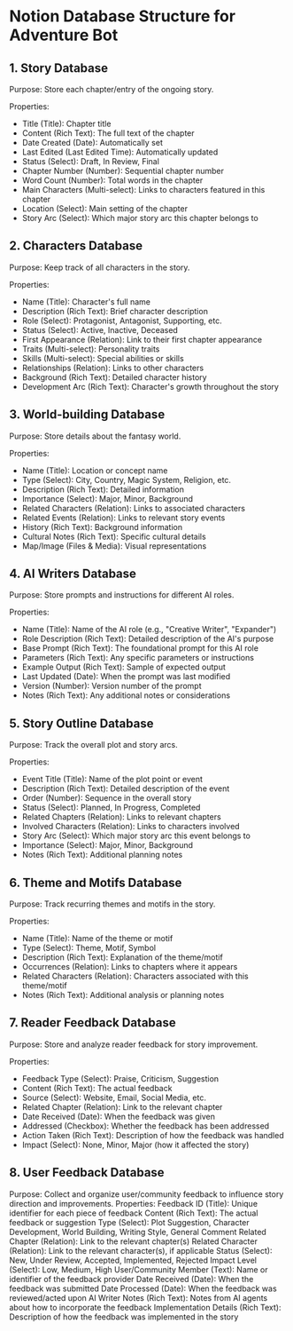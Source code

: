 # Notion Database Structure for Adventure Bot

## 1. Story Database
Purpose: Store each chapter/entry of the ongoing story.

Properties:
- Title (Title): Chapter title
- Content (Rich Text): The full text of the chapter
- Date Created (Date): Automatically set
- Last Edited (Last Edited Time): Automatically updated
- Status (Select): Draft, In Review, Final
- Chapter Number (Number): Sequential chapter number
- Word Count (Number): Total words in the chapter
- Main Characters (Multi-select): Links to characters featured in this chapter
- Location (Select): Main setting of the chapter
- Story Arc (Select): Which major story arc this chapter belongs to

## 2. Characters Database
Purpose: Keep track of all characters in the story.

Properties:
- Name (Title): Character's full name
- Description (Rich Text): Brief character description
- Role (Select): Protagonist, Antagonist, Supporting, etc.
- Status (Select): Active, Inactive, Deceased
- First Appearance (Relation): Link to their first chapter appearance
- Traits (Multi-select): Personality traits
- Skills (Multi-select): Special abilities or skills
- Relationships (Relation): Links to other characters
- Background (Rich Text): Detailed character history
- Development Arc (Rich Text): Character's growth throughout the story

## 3. World-building Database
Purpose: Store details about the fantasy world.

Properties:
- Name (Title): Location or concept name
- Type (Select): City, Country, Magic System, Religion, etc.
- Description (Rich Text): Detailed information
- Importance (Select): Major, Minor, Background
- Related Characters (Relation): Links to associated characters
- Related Events (Relation): Links to relevant story events
- History (Rich Text): Background information
- Cultural Notes (Rich Text): Specific cultural details
- Map/Image (Files & Media): Visual representations

## 4. AI Writers Database
Purpose: Store prompts and instructions for different AI roles.

Properties:
- Name (Title): Name of the AI role (e.g., "Creative Writer", "Expander")
- Role Description (Rich Text): Detailed description of the AI's purpose
- Base Prompt (Rich Text): The foundational prompt for this AI role
- Parameters (Rich Text): Any specific parameters or instructions
- Example Output (Rich Text): Sample of expected output
- Last Updated (Date): When the prompt was last modified
- Version (Number): Version number of the prompt
- Notes (Rich Text): Any additional notes or considerations

## 5. Story Outline Database
Purpose: Track the overall plot and story arcs.

Properties:
- Event Title (Title): Name of the plot point or event
- Description (Rich Text): Detailed description of the event
- Order (Number): Sequence in the overall story
- Status (Select): Planned, In Progress, Completed
- Related Chapters (Relation): Links to relevant chapters
- Involved Characters (Relation): Links to characters involved
- Story Arc (Select): Which major story arc this event belongs to
- Importance (Select): Major, Minor, Background
- Notes (Rich Text): Additional planning notes

## 6. Theme and Motifs Database
Purpose: Track recurring themes and motifs in the story.

Properties:
- Name (Title): Name of the theme or motif
- Type (Select): Theme, Motif, Symbol
- Description (Rich Text): Explanation of the theme/motif
- Occurrences (Relation): Links to chapters where it appears
- Related Characters (Relation): Characters associated with this theme/motif
- Notes (Rich Text): Additional analysis or planning notes

## 7. Reader Feedback Database
Purpose: Store and analyze reader feedback for story improvement.

Properties:
- Feedback Type (Select): Praise, Criticism, Suggestion
- Content (Rich Text): The actual feedback
- Source (Select): Website, Email, Social Media, etc.
- Related Chapter (Relation): Link to the relevant chapter
- Date Received (Date): When the feedback was given
- Addressed (Checkbox): Whether the feedback has been addressed
- Action Taken (Rich Text): Description of how the feedback was handled
- Impact (Select): None, Minor, Major (how it affected the story)

## 8. User Feedback Database
Purpose: Collect and organize user/community feedback to influence story direction and improvements.
Properties:
Feedback ID (Title): Unique identifier for each piece of feedback
Content (Rich Text): The actual feedback or suggestion
Type (Select): Plot Suggestion, Character Development, World Building, Writing Style, General Comment
Related Chapter (Relation): Link to the relevant chapter(s)
Related Character (Relation): Link to the relevant character(s), if applicable
Status (Select): New, Under Review, Accepted, Implemented, Rejected
Impact Level (Select): Low, Medium, High
User/Community Member (Text): Name or identifier of the feedback provider
Date Received (Date): When the feedback was submitted
Date Processed (Date): When the feedback was reviewed/acted upon
AI Writer Notes (Rich Text): Notes from AI agents about how to incorporate the feedback
Implementation Details (Rich Text): Description of how the feedback was implemented in the story